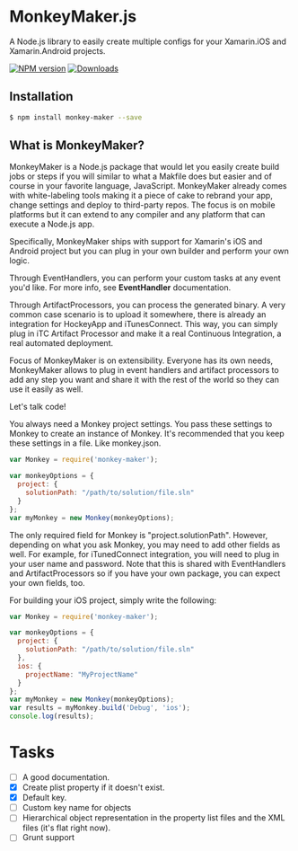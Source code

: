 # MonkeyMaker.js
A Node.js library to easily create multiple configs for your Xamarin.iOS and Xamarin.Android projects.

[npm-url]: https://npmjs.org/package/monkey-maker
[downloads-image]: http://img.shields.io/npm/dm/monkey-maker.svg
[npm-image]: http://img.shields.io/npm/v/monkey-maker.svg

[![NPM version][npm-image]][npm-url] [![Downloads][downloads-image]][npm-url]

## Installation

```bash
$ npm install monkey-maker --save
```

## What is MonkeyMaker?

MonkeyMaker is a Node.js package that would let you easily create build jobs or steps if you will similar to what a Makfile does but easier and of course in your favorite language, JavaScript. MonkeyMaker already comes with white-labeling tools making it a piece of cake to rebrand your app, change settings and deploy to third-party repos. The focus is on mobile platforms but it can extend to any compiler and any platform that can execute a Node.js app.

Specifically, MonkeyMaker ships with support for Xamarin's iOS and Android project but you can plug in your own builder and perform your own logic.

Through EventHandlers, you can perform your custom tasks at any event you'd like. For more info, see **EventHandler** documentation.

Through ArtifactProcessors, you can process the generated binary. A very common case scenario is to upload it somewhere, there is already an integration for HockeyApp and iTunesConnect. This way, you can simply plug in iTC Artifact Processor and make it a real Continuous Integration, a real automated deployment.

Focus of MonkeyMaker is on extensibility. Everyone has its own needs, MonkeyMaker allows to plug in event handlers and artifact processors to add any step you want and share it with the rest of the world so they can use it easily as well.

Let's talk code!

You always need a Monkey project settings. You pass these settings to Monkey to create an instance of Monkey. It's recommended that you keep these settings in a file. Like monkey.json.

```JavaScript
var Monkey = require('monkey-maker');

var monkeyOptions = {
  project: {
    solutionPath: "/path/to/solution/file.sln"
  }
};
var myMonkey = new Monkey(monkeyOptions);
```

The only required field for Monkey is "project.solutionPath". However, depending on what you ask Monkey, you may need to add other fields as well. For example, for iTunedConnect integration, you will need to plug in your user name and password. Note that this is shared with EventHandlers and ArtifactProcessors so if you have your own package, you can expect your own fields, too.

For building your iOS project, simply write the following:
```JavaScript
var Monkey = require('monkey-maker');

var monkeyOptions = {
  project: {
    solutionPath: "/path/to/solution/file.sln"
  },
  ios: {
    projectName: "MyProjectName"
  }
};
var myMonkey = new Monkey(monkeyOptions);
var results = myMonkey.build('Debug', 'ios');
console.log(results);
```

# Tasks
- [ ] A good documentation.
- [X] Create plist property if it doesn't exist.
- [X] Default key.
- [ ] Custom key name for objects
- [ ] Hierarchical object representation in the property list files and the XML files (it's flat right now).
- [ ] Grunt support
